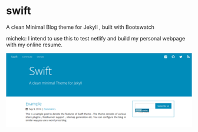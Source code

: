 swift
=====

A clean Minimal Blog theme for Jekyll , built with Bootswatch 

michelc: I intend to use this to test netlify and build
my personal webpage with my online resume.


![ThisIsADemoPhoto](/images/swift.png)
